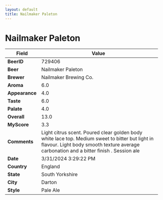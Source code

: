 ```yaml
---
layout: default
title: Nailmaker Paleton
---
```


# Nailmaker Paleton

| Field         | Value     |
|---------------|-----------|
| **BeerID** | 729406 |
| **Beer** | Nailmaker Paleton |
| **Brewer** | Nailmaker Brewing Co. |
| **Aroma** | 6.0 |
| **Appearance** | 4.0 |
| **Taste** | 6.0 |
| **Palate** | 4.0 |
| **Overall** | 13.0 |
| **MyScore** | 3.3 |
| **Comments** | Light citrus scent. Poured clear golden body white lace top. Medium sweet to bitter but light in flavour. Light body smooth texture average carbonation and a bitter finish . Session ale |
| **Date** | 3/31/2024 3:29:22 PM |
| **Country** | England |
| **State** | South Yorkshire |
| **City** | Darton |
| **Style** | Pale Ale |

